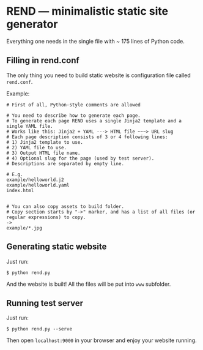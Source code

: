 # REND &mdash; minimalistic static site generator

Everything one needs in the single file with ~ 175 lines of Python code.

## Filling in rend.conf

The only thing you need to build static website is configuration file called `rend.conf`.

Example:
```
# First of all, Python-style comments are allowed

# You need to describe how to generate each page.
# To generate each page REND uses a single Jinja2 template and a single YAML file.
# Works like this: Jinja2 + YAML ---> HTML file ~~~> URL slug
# Each page description consists of 3 or 4 following lines:
# 1) Jinja2 template to use.
# 2) YAML file to use.
# 3) Output HTML file name.
# 4) Optional slug for the page (used by test server).
# Descriptions are separated by empty line.

# E.g.
example/helloworld.j2
example/helloworld.yaml
index.html


# You can also copy assets to build folder.
# Copy section starts by "->" marker, and has a list of all files (or regular expressions) to copy.
->
example/*.jpg
```

## Generating static website

Just run:
```
$ python rend.py
```

And the website is built! All the files will be put into `www` subfolder. 

## Running test server

Just run:
```
$ python rend.py --serve
```

Then open `localhost:9000` in your browser and enjoy your website running.

